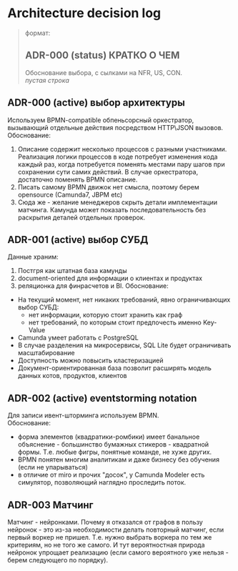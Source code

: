 # Architecture decision log

> формат: 
> ## ADR-000  (status) КРАТКО О ЧЕМ
> Обоснование выбора, с сылками на NFR, US, CON.\
> _пустая строка_

## ADR-000 (active) выбор архитектуры
Используем BPMN-compatible обпеньсорсный оркестратор, вызывающий отдельные действия посредством HTTP\JSON вызовов.   
Обоснование:
1. Описание содержит несколько процессов с разными участниками. Реализация логики процессов в коде потребует изменения кода каждый раз, когда потребуется поменять местами пару шагов при сохранении сути самих действий. В случае оркестратора, достаточно поменять BPMN описание.
2. Писать самому BPMN движок нет смысла, поэтому берем opensource (Camunda7, JBPM etc)
3. Сюда же - желание менеджеров скрыть детали имплементации матчинга. Камунда может показать последовательность без раскрытия деталей отдельных проверок.

## ADR-001 (active) выбор СУБД
Данные храним:
1) Постгря как штатная база камунды
2) document-oriented для информации о клиентах и продуктах
3) реляционка для финрасчетов и BI.
Обоснование:
* На текущий момент, нет никаких требований, явно ограничивающих выбор СУБД:
  * нет информации, которую стоит хранить как граф
  * нет требований, по которым стоит предпочесть именно Key-Value
* Camunda умеет работать с PostgreSQL
* В случае разделения на микросервисы, SQL Lite будет ограничивать масштабирование
* Доступность можно повысить кластеризацией
* Документ-ориентированная база позволит расширять модель данных котов, продуктов, клиентов

## ADR-002 (active) eventstorming notation  
Для записи ивент-шторминга используем BPMN.  
Обоснование:
- форма элементов (квадратики-ромбики) имеет банальное объяснение - большинство бумажных стикеров - квадратной формы. Т.е. любые фигры, понятные команде, не хуже других.
- BPMN понятен многим аналитикам и даже бизнесу без обучения (если не упарываться)
- в отличие от miro и прочих "досок", у Camunda Modeler есть симулятор, позволяющий наглядно проследить поток.

## ADR-003 Матчинг
Матчинг - нейронками.
Почему я отказался от графов в пользу нейронок - это из-за необходимости делать повторный матчинг, если первый воркер не пришел. Т.е. нужно выбрать воркера по тем же критериям, но не того же самого. И тут вероятностная природа нейронок упрощает реализацию (если самого вероятного уже нельзя - берем следующего по порядку). 
